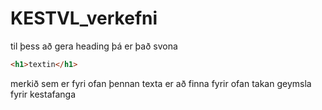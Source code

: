 # KESTVL_verkefni
til þess að gera heading þá er það svona
```html
<h1>textin</h1>
```
merkið sem er fyri ofan þennan texta er að finna fyrir ofan takan
geymsla fyrir kestafanga
